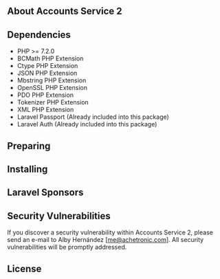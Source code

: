 ## About Accounts Service 2


## Dependencies

* PHP >= 7.2.0
* BCMath PHP Extension
* Ctype PHP Extension
* JSON PHP Extension
* Mbstring PHP Extension
* OpenSSL PHP Extension
* PDO PHP Extension
* Tokenizer PHP Extension
* XML PHP Extension
* Laravel Passport (Already included into this package)
* Laravel Auth (Already included into this package)


## Preparing

## Installing



## Laravel Sponsors



## Security Vulnerabilities

If you discover a security vulnerability within Accounts Service 2, please send 
an e-mail to Alby Hernández [me@achetronic.com]. All security vulnerabilities will 
be promptly addressed.

## License


